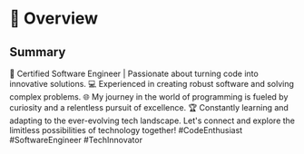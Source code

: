 # 📖 Overview

## Summary

🚀 Certified Software Engineer | Passionate about turning code into innovative solutions. 💻 Experienced in creating robust software and solving complex problems. 🌐 My journey in the world of programming is fueled by curiosity and a relentless pursuit of excellence. 🏆 Constantly learning and adapting to the ever-evolving tech landscape. Let's connect and explore the limitless possibilities of technology together! #CodeEnthusiast #SoftwareEngineer #TechInnovator